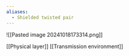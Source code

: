 ```yaml
---
aliases:
  - Shielded twisted pair
---
```

![[Pasted image 20241018173314.png]]

[[Physical layer]]
[[Transmission environment]]